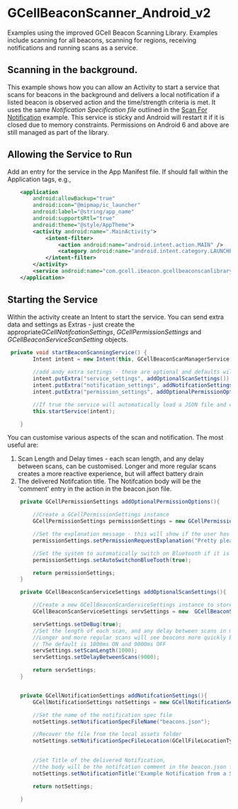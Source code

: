 # GCellBeaconScanner_Android_v2
Examples using the improved GCell Beacon Scanning Library. Examples include scanning for all beacons, scanning for regions, receiving notifications and running scans as a service.

## Scanning in the background. 
This example shows how you can allow an Activity to start a service that scans for beacons in the background and delivers a local notification if a listed beacon is observed action and the time/strength criteria is met. It uses the same *Notification Specification file* outlined in the [Scan For Notification](https://github.com/david-pugh-gcell/GCellBeaconScanner_Android_v2/tree/ScanForNotifications) example.
This service is sticky and Android will restart it if it is closed due to memory constraints. Permissions on Android 6 and above are still managed as part of the library. 

## Allowing the Service to Run
Add an entry for the service in the App Manifest file. If should fall within the Application tags, e.g., 

```xml
    <application
        android:allowBackup="true"
        android:icon="@mipmap/ic_launcher"
        android:label="@string/app_name"
        android:supportsRtl="true"
        android:theme="@style/AppTheme">
        <activity android:name=".MainActivity">
            <intent-filter>
                <action android:name="android.intent.action.MAIN" />
                <category android:name="android.intent.category.LAUNCHER" />
            </intent-filter>
        </activity>
        <service android:name="com.gcell.ibeacon.gcellbeaconscanlibrary.GCellBeaconScanManagerService" />
    </application>
```

## Starting the Service
Within the activity create an Intent to start the service. You can send extra data and settings as Extras - just create the appropriate*GCellNotifcationSettings*, *GCellPermissionSettings* and *GCellBeaconServiceScanSetting* objects.   

```java
 private void startBeaconScanningService() {
        Intent intent = new Intent(this, GCellBeaconScanManagerService.class);
        
        //add andy extra settings - these are optional and defaults will be used if none are supplied
        intent.putExtra("service_settings", addOptionalScanSettings());
        intent.putExtra("notification_settings", addNotifcationSettings());
        intent.putExtra("permission_settings", addOptionalPermissionOptions());

        //If true the service will automatically load a JSON file and create the appropriate Regions
        this.startService(intent);

    }

```

You can customise various aspects of the scan and notification. The most useful are:

1. Scan Length and Delay times - each scan length, and any delay between scans, can be customised. Longer and more regular scans creates a more reactive experience, but will affect battery drain
2. The delivered Notifcation title. The Notifcation body will be the 'comment' entry in the action in the beacon.json file. 

```java
    private GCellPermissionSettings addOptionalPermissionOptions(){

        //Create a GCellPermissionSettings instance
        GCellPermissionSettings permissionSettings = new GCellPermissionSettings();

        //Set the explanation message - this will show if the user has previously denied access
        permissionSettings.setPermissionRequestExplanation("Pretty please - we need this permission so we can see beacons!");

        //Set the system to automatically switch on Bluetooth if it is OFF
        permissionSettings.setAutoSwitchonBlueTooth(true);

        return permissionSettings;
    }

    private GCellBeaconScanServiceSettings addOptionalScanSettings(){

        //Create a new GCellBeaconScanServiceSettings instance to store service settings
        GCellBeaconScanServiceSettings servSettings = new  GCellBeaconScanServiceSettings();

        servSettings.setDeBug(true);
        //Set the length of each scan, and any delay between scans in ms
        //Longer and more regular scans will see beacons more quickly but will affect battery drain
        // The default is 1000ms ON and 9000ms OFF
        servSettings.setScanLength(1000);
        servSettings.setDelayBetweenScans(9000);

        return servSettings;
    }


    private GCellNotificationSettings addNotifcationSettings(){
        GCellNotificationSettings notSettings = new GCellNotificationSettings();

        //Set the name of the notification spec file
        notSettings.setNotificationSpecFileName("beacons.json");

        //Recover the file from the local assets folder
        notSettings.setNotificationSpecFileLocation(GCellFileLocationTypes.assets);

       
        //Set Title of the delivered Notification, 
        //the body will be the notifcation comment in the beacon.json file
        notSettings.setNotificationTitle("Example Notification from a Service!");

        return notSettings;

    }
```
